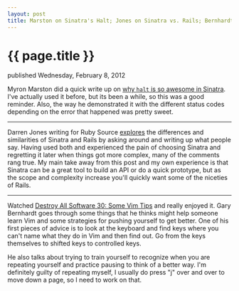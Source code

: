 ```yaml
---
layout: post
title: Marston on Sinatra's Halt; Jones on Sinatra vs. Rails; Bernhardt on Learning Vim
---
```


{{ page.title }}
================

<p id="articleDate">published Wednesday, February 8, 2012</p>

Myron Marston did a quick write up on [why `halt` is so awesome in Sinatra](http://myronmars.to/n/dev-blog/2012/01/why-sinatras-halt-is-awesome). I've actually used it before, but its been a while, so this was a good reminder. Also, the way he demonstrated it with the different status codes depending on the error that happened was pretty sweet.

---

Darren Jones writing for Ruby Source [explores](http://rubysource.com/rails-or-sinatra-the-best-of-both-worlds/) the differences and similarities of Sinatra and Rails by asking around and writing up what people say. Having used both and experienced the pain of choosing Sinatra and regretting it later when things got more complex, many of the comments rang true. My main take away from this post and my own experience is that Sinatra can be a great tool to build an API or do a quick prototype, but as the scope and complexity increase you'll quickly want some of the niceties of Rails.

---

Watched [Destroy All Software 30: Some Vim Tips](https://www.destroyallsoftware.com/screencasts/catalog/some-vim-tips) and really enjoyed it. Gary Bernhardt goes through some things that he thinks might help someone learn Vim and some strategies for pushing yourself to get better. One of his first pieces of advice is to look at the keyboard and find keys where you can't name what they do in Vim and then find out. Go from the keys themselves to shifted keys to controlled keys.

He also talks about trying to train yourself to recognize when you are repeating yourself and practice pausing to think of a better way. I'm definitely guilty of repeating myself, I usually do press "j" over and over to move down a page, so I need to work on that.